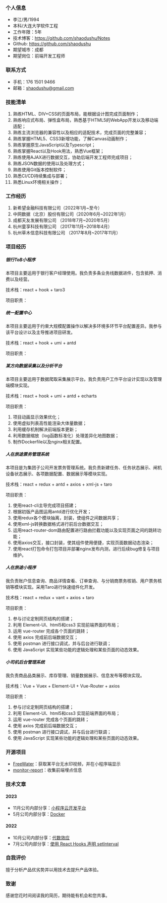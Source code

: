 ### 个人信息

- 李江/男/1994
- 本科/大连大学软件工程
- 工作年限：5年
- 技术博客：https://github.com/shaodushu/Notes
- Github: https://github.com/shaodushu
- 期望城市：成都
- 期望岗位：前端开发工程师



### 联系方式

- 手机：176 1501 9466
- 邮箱：shaodushu@gmail.com



### 技能清单

1. 熟练HTML、DIV+CSS的页面布局，能根据设计图完成页面制作；
2. 熟练响应式布局、弹性盒布局，熟悉基于HTML5的WebApp开发以及移动端适配；
3. 熟练主流浏览器的兼容性以及相应的适配技术，完成页面的完整兼容；
4. 熟练掌握HTML5、CSS3新增功能，了解Canvas动画制作；
5. 熟练掌握原生JavaScript以及Typescript；
6. 熟练掌握React以及Hook用法，熟悉Vue框架；
7. 熟练使用AJAX进行数据交互，协助后端开发工程师完成项目；
8. 熟练JSON数据的使用以及处理方式；
9. 熟练使用Git版本控制软件；
10. 熟悉CI/CD持续集成与部署；
11. 熟悉Linux环境相关操作；



### 工作经历


1. 新希望金融科技有限公司（2022年1月~至今）
2. 中网数据（北京）股份有限公司（2020年6月~2022年1月）
3. 成都天友发展有限公司 （2018年7月~2020年5月）
4. 杭州童享科技有限公司 （2017年11月~2018年4月）
5. 杭州草⽊信息科技有限公司 （2017年8月~2017年11月）



### 项目经历

##### 银行ToB小程序

本项目主要运用于银行客户经理使用。我负责多条业务线数据进件，包含抵押、消费以及经营。

技术栈：react + hook + taro3

项目职责：


##### 统一配置中心

本项目主要运用于约束大规模配置操作以解决多环境多环节平台配置差异。我参与该平台设计以及主导推进项目研发。

技术栈：react + hook + umi + antd

项目职责：<!--  -->


##### 某方向数据采集以及分析平台

本项目主要运用于数据爬取采集展示平台。我负责用户工作平台设计实现以及管理端模块实现。

技术栈：react + hook + umi + antd + echarts

项目职责：

1. 项目动画显示效果优化；
2. 使用虚拟列表高性能渲染大体量数据；
3. 利用缓存机制解决前端版本更新；
4. 利用数据缩放（log函数标准化）处理差异化地图数据；
5. 制作Dockerfile以及nginx相关配置。



##### 人在旅途票务管理系统

本项目是为集团子公司开发票务管理系统。我负责新建任务、任务状态展示、闸机设备状态展示、各项数据配置、数据展示等模块实现。

技术栈：react + redux + antd + axios + xml-js + taro

项目职责：

1. 使用react-cli主导完成项目搭建；
2. 根据初版产品图运用antd进行优化开发；
3. 使用redux各个模块抽离，封装，使组件之间数据共享；
4. 使用xml-js转换数据格式进行前后台数据交互；
5. 运用react-router-dom路由配置进行路由拦截功能以及实现页面之间的跳转功能；
6. 使用axios交互，接口封装，使其组件使用便捷，实现页面数据动态渲染；
7. 使用react打包命令打包项目并部署nginx发布内测，进行后续bug修复与项目维护。





##### 人在旅途小程序 

我负责账户信息查询、商品详情查看、订单查询、与分销商票务核销、用户票务核销等模块实现。采用Taro进行快速组件化开发。

技术栈：react + redux + vant + axios + taro

项目职责：

1. 参与讨论定制网页结构的搭建；
2. 利用 Element-UI、html5和css3 实现前端界面的布局；
3. 运用 vue-router 完成各个页面的跳转；
4. 使用 axios 完成前后端数据交互；
5. 使用 postman 进行接口调试，并与后台进行联调；
6. 使用 JavaScript 实现某些功能的逻辑处理和某些页面的动态效果。



##### 小司机后台管理系统

我负责商品品类展示、库存管理、销量数据展示、信息发布等模块实现。

技术栈：Vue + Vuex + Element-UI + Vue-Router + axios

项目职责：

1. 参与讨论定制网页结构的搭建；
2. 利用 Element-UI、html5和css3 实现前端界面的布局；
3. 运用 vue-router 完成各个页面的跳转；
4. 使用 axios 完成前后端数据交互；
5. 使用 postman 进行接口调试，并与后台进行联调；
6. 使用 JavaScript 实现某些功能的逻辑处理和某些页面的动态效果。



### 开源项目

- [FreeWater](https://github.com/shaodushu/FreeWater)：获取某平台无水印视频，并在小程序端显示
- [monitor-report](https://github.com/shaodushu/monitor-report)：收集前端埋点信息



### 技术文章

#### 2023 
- 11月公司内部分享：[小程序云开发平台](https://juejin.cn/post/7012638620750184479)
- 5月公司内部分享：[Docker](https://juejin.cn/post/7012638620750184479)
#### 2022
- 10月公司内部分享：[代数效应](https://juejin.cn/post/7012638620750184479)
- 7月公司内部分享：[使用 React Hooks 声明 setInterval](https://juejin.cn/post/6844904135590936590)



### 自我评价

擅于分析产品优劣势并以⽤技术去提升产品体验。



### 致谢

感谢您花时间阅读我的简历，期待能有机会和您共事。